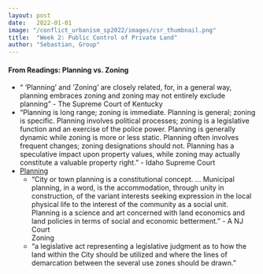 ```yaml
---
layout: post
date:   2022-01-01
image: "/conflict_urbanism_sp2022/images/csr_thumbnail.png"
title:  "Week 2: Public Control of Private Land"
author: "Sebastian, Group"
---
```

#### From Readings: Planning vs. Zoning

<ul>
    <li>&ldquo; &lsquo;Planning&rsquo; and &lsquo;Zoning&rsquo; are closely related, for, in a general way, planning embraces zoning and zoning may not entirely exclude planning&rdquo; - The Supreme Court of Kentucky</li>
    <li>&ldquo;Planning is long range; zoning is immediate. Planning is general; zoning is specific. Planning involves political processes; zoning is a legislative function and an exercise of the police power. Planning is generally dynamic while zoning is more or less static. Planning often involves frequent changes; zoning designations should not. Planning has a speculative impact upon property values, while zoning may actually constitute a valuable property right.&rdquo; - Idaho Supreme Court</li>
    <li><span style="text-decoration: underline;">Planning</span>
        <ul>
            <li>&ldquo;City or town planning is a constitutional concept. ... Municipal planning, in a word, is the accommodation, through unity in construction, of the variant interests seeking expression in the local physical life to the interest of the community as a social unit. Planning is a science and art concerned with land economics and land policies in terms of social and economic betterment.&rdquo; - A NJ Court<br />Zoning</li>
            <li>&ldquo;a legislative act representing a legislative judgment as to how the land within the City should be utilized and where the lines of demarcation between the several use zones should be drawn.&rdquo;</li>
        </ul>
    </li>
</ul>
